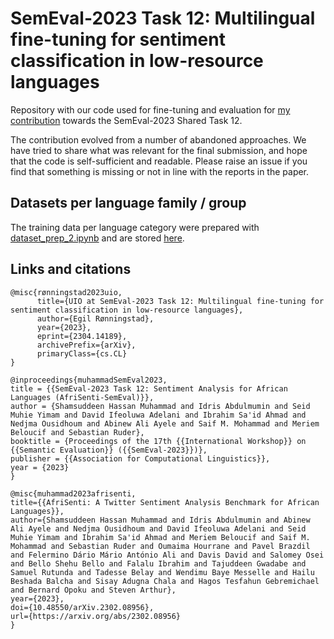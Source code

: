 # SemEval-2023 Task 12: Multilingual fine-tuning for sentiment classification in low-resource languages

Repository with our code used for fine-tuning and evaluation for [my contribution](https://arxiv.org/abs/2304.14189) towards the SemEval-2023 Shared Task 12.

The contribution evolved from a number of abandoned approaches. We have tried to share what was relevant for the final submission, and hope that the code is self-sufficient and readable. Please raise an issue if you find that something is missing or not in line with the reports in the paper.

## Datasets per language family / group
The training data per language category were prepared with [dataset_prep_2.ipynb](dataset_prep_2.ipynb) and are stored [here](datasets/train_group_final).  


## Links and citations
```
@misc{rønningstad2023uio,
      title={UIO at SemEval-2023 Task 12: Multilingual fine-tuning for sentiment classification in low-resource languages}, 
      author={Egil Rønningstad},
      year={2023},
      eprint={2304.14189},
      archivePrefix={arXiv},
      primaryClass={cs.CL}
}

@inproceedings{muhammadSemEval2023,
title = {{SemEval-2023 Task 12: Sentiment Analysis for African Languages (AfriSenti-SemEval)}},
author = {Shamsuddeen Hassan Muhammad and Idris Abdulmumin and Seid Muhie Yimam and David Ifeoluwa Adelani and Ibrahim Sa'id Ahmad and Nedjma Ousidhoum and Abinew Ali Ayele and Saif M. Mohammad and Meriem Beloucif and Sebastian Ruder},
booktitle = {Proceedings of the 17th {{International Workshop}} on {{Semantic Evaluation}} ({{SemEval-2023}})},
publisher = {{Association for Computational Linguistics}},
year = {2023}
}

@misc{muhammad2023afrisenti,
title={{AfriSenti: A Twitter Sentiment Analysis Benchmark for African Languages}},
author={Shamsuddeen Hassan Muhammad and Idris Abdulmumin and Abinew Ali Ayele and Nedjma Ousidhoum and David Ifeoluwa Adelani and Seid Muhie Yimam and Ibrahim Sa'id Ahmad and Meriem Beloucif and Saif M. Mohammad and Sebastian Ruder and Oumaima Hourrane and Pavel Brazdil and Felermino Dário Mário António Ali and Davis David and Salomey Osei and Bello Shehu Bello and Falalu Ibrahim and Tajuddeen Gwadabe and Samuel Rutunda and Tadesse Belay and Wendimu Baye Messelle and Hailu Beshada Balcha and Sisay Adugna Chala and Hagos Tesfahun Gebremichael and Bernard Opoku and Steven Arthur},
year={2023},
doi={10.48550/arXiv.2302.08956},
url={https://arxiv.org/abs/2302.08956}
}
```


